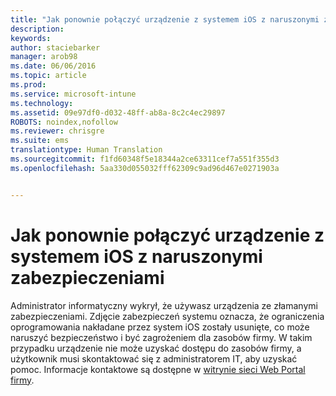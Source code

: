 ```yaml
---
title: "Jak ponownie połączyć urządzenie z systemem iOS z naruszonymi zabezpieczeniami | Microsoft Intune"
description: 
keywords: 
author: staciebarker
manager: arob98
ms.date: 06/06/2016
ms.topic: article
ms.prod: 
ms.service: microsoft-intune
ms.technology: 
ms.assetid: 09e97df0-d032-48ff-ab8a-8c2c4ec29897
ROBOTS: noindex,nofollow
ms.reviewer: chrisgre
ms.suite: ems
translationtype: Human Translation
ms.sourcegitcommit: f1fd60348f5e18344a2ce63311cef7a551f355d3
ms.openlocfilehash: 5aa330d055032fff62309c9ad96d467e0271903a


---
```


# Jak ponownie połączyć urządzenie z systemem iOS z naruszonymi zabezpieczeniami
Administrator informatyczny wykrył, że używasz urządzenia ze złamanymi zabezpieczeniami. Zdjęcie zabezpieczeń systemu oznacza, że ograniczenia oprogramowania nakładane przez system iOS zostały usunięte, co może naruszyć bezpieczeństwo i być zagrożeniem dla zasobów firmy. W takim przypadku urządzenie nie może uzyskać dostępu do zasobów firmy, a użytkownik musi skontaktować się z administratorem IT, aby uzyskać pomoc. Informacje kontaktowe są dostępne w [witrynie sieci Web Portal firmy](http://portal.manage.microsoft.com).




<!--HONumber=Jul16_HO3-->


